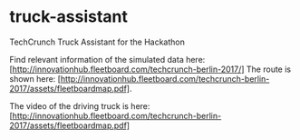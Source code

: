 # truck-assistant

TechCrunch Truck Assistant for the Hackathon

Find relevant information of the simulated data here: [http://innovationhub.fleetboard.com/techcrunch-berlin-2017/]
The route is shown here: [http://innovationhub.fleetboard.com/techcrunch-berlin-2017/assets/fleetboardmap.pdf].

The video of the driving truck is here: [http://innovationhub.fleetboard.com/techcrunch-berlin-2017/assets/fleetboardmap.pdf]


